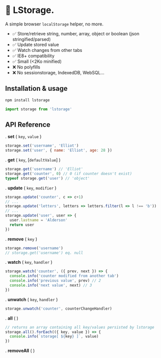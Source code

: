 # :floppy_disk: LStorage.

A simple browser `localStorage` helper, no more.

- :white_check_mark: Store/retrieve string, number, array, object or boolean (json stringified/parsed)
- :white_check_mark: Update stored value
- :white_check_mark: Watch changes from other tabs
- :white_check_mark: IE8+ compatibility
- :white_check_mark: Small (<2Ko minified)
- :x: No polyfills
- :x: No sessionstorage, IndexedDB, WebSQL...

## Installation & usage

```bash
npm install lstorage
```

```javascript
import storage from 'lstorage'
```

## API Reference

. __set__ ( `key`, `value` )

```javascript
storage.set('username', 'Elliot')
storage.set('user', { name: 'Elliot', age: 28 })
```

. __get__ ( `key`, [`defaultValue`] )

```javascript
storage.get('username') // 'Elliot'
storage.get('counter', 0) // 0 (if counter doesn't exist)
typeof storage.get('user') // 'object'
```

. __update__ ( `key`, `modifier` )

```javascript
storage.update('counter', c => c+1)
// ...  
storage.update('letters', letters => letters.filter(l => l !== 'b'))
// ...
storage.update('user', user => {
  user.lastname = 'Alderson'
  return user
})
```

. __remove__ ( `key` )

```javascript
storage.remove('username')
// storage.get('username') eq. null
```

. __watch__ ( `key`, `handler` )

```javascript
storage.watch('counter', ({ prev, next }) => {
  console.info('counter modified from another tab')
  console.info('previous value', prev) // 2
  console.info('next value', next) // 3
})
```

. __unwatch__ ( `key`, `handler` )

```javascript
storage.unwatch('counter', counterChangeHandler)
```    

. __all__ ( )

```javascript
// returns an array containing all key/values persisted by lstorage
storage.all().forEach(({ key, value }) => {
  console.info(`storage[ ${key} ]`, value)
})
```  

. __removeAll__ ( )
